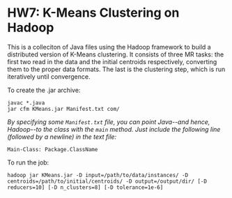 HW7: K-Means Clustering on Hadoop
=================================

This is a colleciton of Java files using the Hadoop framework to build a distributed version of K-Means clustering. It consists of three MR tasks: the first two read in the data and the initial centroids respectively, converting them to the proper data formats. The last is the clustering step, which is run iteratively until convergence.

To create the .jar archive:

    javac *.java
    jar cfm KMeans.jar Manifest.txt com/

*By specifying some `Manifest.txt` file, you can point Java--and hence, Hadoop--to the class with the `main` method. Just include the following line (followed by a newline) in the text file:*

    Main-Class: Package.ClassName

To run the job:

    hadoop jar KMeans.jar -D input=/path/to/data/instances/ -D centroids=/path/to/initial/centroids/ -D output=/output/dir/ [-D reducers=10] [-D n_clusters=8] [-D tolerance=1e-6]
    
